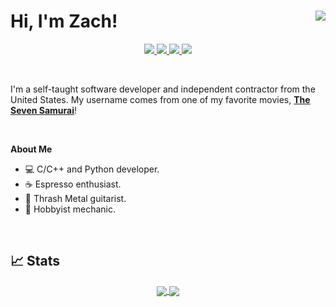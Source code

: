 <h1>Hi, I'm Zach! <img align="right" src="https://komarev.com/ghpvc/?username=7thSamurai&color=151515"/></h1>

<p align="center">
  <a href="https://twitter.com/zcollinsdev">
    <img src="https://img.shields.io/badge/Twitter-1DA1F2?style=for-the-badge&logo=twitter&logoColor=white"/>
  </a>
  <a href="https://www.linkedin.com/in/zcol">
    <img src="https://img.shields.io/badge/LinkedIn-0077B5?style=for-the-badge&logo=linkedin&logoColor=white"/>
  </a>
  <a href="https://www.freelancer.com/u/zcollins">
    <img src="https://img.shields.io/badge/Freelancer-29B2FE?style=for-the-badge&logo=Freelancer&logoColor=white"/>
  </a>
  <a href="mailto:contact@zcollins.net">
    <img src="https://img.shields.io/badge/ProtonMail-8B89CC?style=for-the-badge&logo=protonmail&logoColor=white"/>
  </a>
</p>

<br>

I'm a self-taught software developer and independent contractor from the United States. 
My username comes from one of my favorite movies, [**The Seven Samurai**](https://www.imdb.com/title/tt0047478/)!

<br>

**About Me**

- :computer: C/C++ and Python developer.
- :coffee: Espresso enthusiast.
- :metal: Thrash Metal guitarist.
- :wrench: Hobbyist mechanic.

<br>

## :chart_with_upwards_trend: Stats

<p align="center">
  <a href="https://github.com/anuraghazra/github-readme-stats">
    <img align="center" src="https://github-readme-stats.vercel.app/api?username=7thSamurai&theme=dark&custom_title=GitHub+Stats&show_icons=true&line_height=27&count_private=true"/>
  </a>
  
  <a href="https://github.com/anuraghazra/github-readme-stats">
    <img align="center" src="https://github-readme-stats.vercel.app/api/top-langs/?username=7thSamurai&theme=dark&exclude_repo=github-readme-stats,7thSamurai.github.io&langs_count=3"/>
  </a>
</p>
